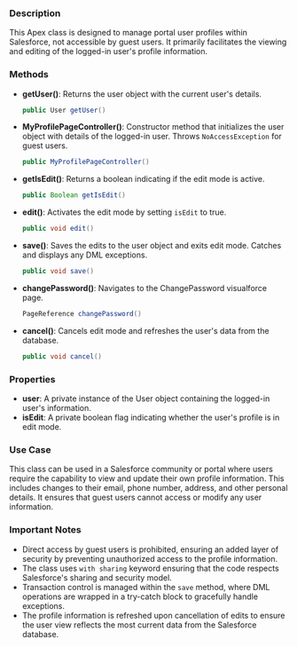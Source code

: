 ### Description
This Apex class is designed to manage portal user profiles within Salesforce, not accessible by guest users. It primarily facilitates the viewing and editing of the logged-in user's profile information.

### Methods

- **getUser()**: Returns the user object with the current user's details.
  ```java
  public User getUser()
  ```

- **MyProfilePageController()**: Constructor method that initializes the user object with details of the logged-in user. Throws `NoAccessException` for guest users.
  ```java
  public MyProfilePageController()
  ```

- **getIsEdit()**: Returns a boolean indicating if the edit mode is active.
  ```java
  public Boolean getIsEdit()
  ```

- **edit()**: Activates the edit mode by setting `isEdit` to true.
  ```java
  public void edit()
  ```

- **save()**: Saves the edits to the user object and exits edit mode. Catches and displays any DML exceptions.
  ```java
  public void save()
  ```

- **changePassword()**: Navigates to the ChangePassword visualforce page.
  ```java
  PageReference changePassword()
  ```

- **cancel()**: Cancels edit mode and refreshes the user's data from the database.
  ```java
  public void cancel()
  ```

### Properties

- **user**: A private instance of the User object containing the logged-in user's information.
- **isEdit**: A private boolean flag indicating whether the user's profile is in edit mode.

### Use Case
This class can be used in a Salesforce community or portal where users require the capability to view and update their own profile information. This includes changes to their email, phone number, address, and other personal details. It ensures that guest users cannot access or modify any user information.

### Important Notes

- Direct access by guest users is prohibited, ensuring an added layer of security by preventing unauthorized access to the profile information.
- The class uses `with sharing` keyword ensuring that the code respects Salesforce's sharing and security model.
- Transaction control is managed within the `save` method, where DML operations are wrapped in a try-catch block to gracefully handle exceptions.
- The profile information is refreshed upon cancellation of edits to ensure the user view reflects the most current data from the Salesforce database.